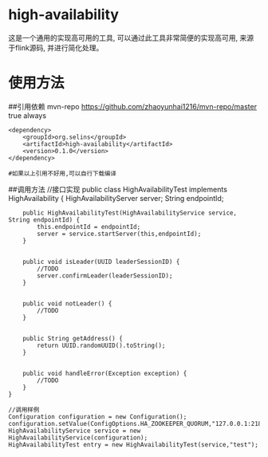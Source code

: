 # high-availability

这是一个通用的实现高可用的工具, 可以通过此工具非常简便的实现高可用, 来源于flink源码, 并进行简化处理。

# 使用方法
##引用依赖
    <repository>
        <id>mvn-repo</id>
        <url>https://github.com/zhaoyunhai1216/mvn-repo/master</url>
        <snapshots>
            <enabled>true</enabled>
            <updatePolicy>always</updatePolicy>
        </snapshots>
    </repository>
    
    <dependency>
        <groupId>org.selins</groupId>
        <artifactId>high-availability</artifactId>
        <version>0.1.0</version>
    </dependency>

    #如果以上引用不好用,可以自行下载编译
##调用方法
    //接口实现
    public class HighAvailabilityTest implements HighAvailability {
        HighAvailabilityServer server;
        String endpointId;
    
        public HighAvailabilityTest(HighAvailabilityService service, String endpointId) {
            this.endpointId = endpointId;
            server = service.startServer(this,endpointId);
        }
    
    
        public void isLeader(UUID leaderSessionID) {
            //TODO
            server.confirmLeader(leaderSessionID);
        }
    
    
        public void notLeader() {
            //TODO
        }
    
    
        public String getAddress() {
            return UUID.randomUUID().toString();
        }
    
    
        public void handleError(Exception exception) {
            //TODO
        }
    }
    
    //调用样例
    Configuration configuration = new Configuration();
    configuration.setValue(ConfigOptions.HA_ZOOKEEPER_QUORUM,"127.0.0.1:2181/selins");
    HighAvailabilityService service = new HighAvailabilityService(configuration);
    HighAvailabilityTest entry = new HighAvailabilityTest(service,"test"); 
